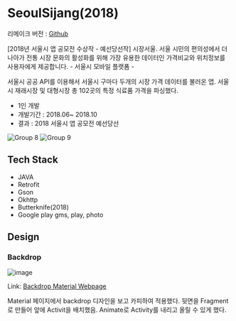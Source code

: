 

# SeoulSijang(2018)


리메이크 버전 : [Github][github]

[github]: https://github.com/meanu/SeoulSijang "go github page"


[2018년 서울시 앱 공모전 수상작 - 예선당선작] 시장서울. 서울 시민의 편의성에서 더 나아가 전통 시장 문화의 활성화를 위해 가장 유용한 데이터인 가격비교와 위치정보를 사용자에게 제공합니다.  - 서울시 모바일 플랫폼 -


서울시 공공 API를 이용해서 서울시 구마다 두개의 시장 가격 데이터를 불러온 앱.
서울시 재래시장 및 대형시장 총 102곳의 특정 식료품 가격을 파싱했다.
 
- 1인 개발
- 개발기간 : 2018.06~ 2018.10
- 결과 : 2018 서울시 앱 공모전 예선당선


![Group 8](https://user-images.githubusercontent.com/42805797/109381678-1c428280-791f-11eb-8efb-19af9536a319.png)
![Group 9](https://user-images.githubusercontent.com/42805797/109381672-164ca180-791f-11eb-881d-2818f0be352d.png)

## Tech Stack

- JAVA
- Retrofit
- Gson
- Okhttp
- Butterknife(2018)
- Google play gms, play, photo

## Design

### Backdrop

![image](https://user-images.githubusercontent.com/42805797/109432795-4778bf00-7a50-11eb-80b3-6f8bd50bb342.png)

Link: [Backdrop Material Webpage][googlelink]

[googlelink]: https://material.io/components/backdrop#anatomy "go backdrop page"

Material 페이지에서 backdrop 디자인을 보고 카피하여 적용했다.
뒷면을 Fragment로 만들어 앞에 Activit을 배치했음. Animate로 Activity를 내리고 올릴 수 있게 했다.
